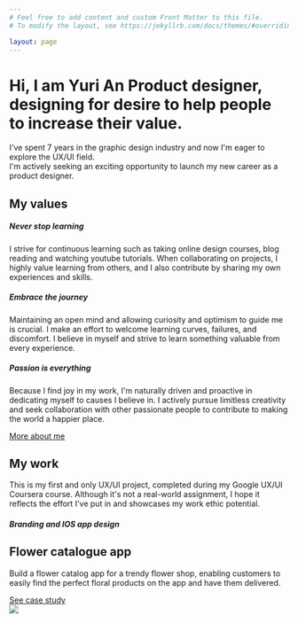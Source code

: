 ```yaml
---
# Feel free to add content and custom Front Matter to this file.
# To modify the layout, see https://jekyllrb.com/docs/themes/#overriding-theme-defaults

layout: page
---
```


<div class="container mx-auto mb-12 text-zinc-900 mt-16">
    <div>
        <h1 class="text-6xl font-medium mb-5 leading-[72px]">Hi, I am Yuri An <span class="font-bold bg-gradient-to-r from-blue-300 to-indigo-500 text-transparent bg-clip-text">Product designer</span>,<br/>designing for desire to help people <br/>to increase their value.</h1>
    </div>
    <div class="text-zinc-700 text-lg font-normal">
    <p>I've spent 7 years in the graphic design industry and now I'm eager to explore the UX/UI field.<br/>
    I'm actively seeking an exciting opportunity to launch my new career as a product designer.</p>
    </div>
</div>

<div class="container mx-auto my-12 text-zinc-900 border-y py-12">
    <h2 class="text-4xl font-extrabold">My values</h2>
    <div class="grid md:grid-cols-3 gap-x-28">
        <div class="mt-12">
            <h5 class="font-semibold text-xl mb-5">Never stop learning</h5>
            <p class="font-normal text-base text-zinc-500 ">I strive for continuous learning such as taking online design courses, blog reading and watching youtube tutorials. When collaborating on projects, I highly value learning from others, and I also contribute by sharing my own experiences and skills.
            </p>
        </div>
        <div class="mt-12">
            <h5 class="font-semibold text-xl mb-5">Embrace the journey</h5>
            <p class="font-normal text-base text-zinc-500 ">Maintaining an open mind and allowing curiosity and optimism to guide me is crucial. I make an effort to welcome learning curves, failures, and discomfort. I believe in myself and strive to learn something valuable from every experience.
            </p>
        </div>
        <div class="mt-12">
            <h5 class="font-semibold text-xl mb-5">Passion is everything</h5>
            <p class="font-normal text-base text-zinc-500 ">Because I find joy in my work, I'm naturally driven and proactive in dedicating myself to causes I believe in. I actively pursue limitless creativity and seek collaboration with other passionate people to contribute to making the world a happier place.
            </p>
        </div>
        <a class="bg-indigo-500 text-white px-4 py-2.5 rounded-md w-auto mr-auto mt-12" href="{{ '/about' | relative_url }}">More about me</a>
    </div>
</div>

<div class="container mx-auto my-12 text-zinc-900">
    <h2 class="text-4xl font-extrabold mb-3">My work</h2>
    <p class="text-zinc-500">This is my first and only UX/UI project, completed during my Google UX/UI Coursera course. Although it's not a real-world assignment, I hope it reflects the effort I've put in and showcases my work ethic potential.</p>
</div>

<div class="bg-orange-50">
    <div class="container mx-auto text-zinc-900 flex flex-row items-center">
        <div class="flex-1">
            <h5 class="uppercase text-indigo-500 text-sm font-semibold mb-6 ">Branding and IOS app design</h5>
            <h2 class="text-4xl font-extrabold mb-6">Flower catalogue app</h2>
            <p class="font-normal text-base text-zinc-500 pr-8 mb-6">Build a flower catalog app for a trendy flower shop, enabling customers to easily find the perfect floral products on the app and have them delivered.</p>
            <a class="bg-indigo-500 text-white px-4 py-2.5 rounded-md inline-block" href="{{ '/work' | relative_url }}">See case study</a>
        </div>
        <div class="flex-1">
            <img class="ml-auto" src="{{ '/assets/images/iphone.png' | relative_url }}">
        </div>
    </div>
</div>
